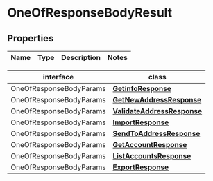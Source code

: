 # OneOfResponseBodyResult

## Properties
Name | Type | Description | Notes
------------ | ------------- | ------------- | -------------

interface | class
------------ | ------------- 
OneOfResponseBodyParams| [**GetinfoResponse**](GetinfoResponse.md)
OneOfResponseBodyParams| [**GetNewAddressResponse**](GetinfoResponse.md)
OneOfResponseBodyParams| [**ValidateAddressResponse**](ValidateAddressResponse.md)
OneOfResponseBodyParams| [**ImportResponse**](ImportResponse.md)
OneOfResponseBodyParams| [**SendToAddressResponse**](SendToAddressResponse.md)
OneOfResponseBodyParams| [**GetAccountResponse**](GetAccountResponse.md)
OneOfResponseBodyParams| [**ListAccountsResponse**](ListAccountsResponse.md)
OneOfResponseBodyParams| [**ExportResponse**](ExportResponse.md)
